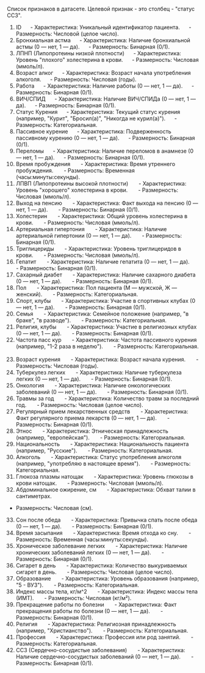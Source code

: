 Список признаков в датасете. Целевой признак - это столбец - "статус ССЗ".
1. ID  
   - Характеристика: Уникальный идентификатор пациента.  
   - Размерность: Числовой (целое число).  
2. Бронхиальная астма  
   - Характеристика: Наличие бронхиальной астмы (0 — нет, 1 — да).  
   - Размерность: Бинарная (0/1).  
3. ЛПНП (Липопротеины низкой плотности)  
   - Характеристика: Уровень "плохого" холестерина в крови.  
   - Размерность: Числовая (ммоль/л).  
4. Возраст алког  
   - Характеристика: Возраст начала употребления алкоголя.  
   - Размерность: Числовая (годы).  
5. Работа  
   - Характеристика: Наличие работы (0 — нет, 1 — да).  
   - Размерность: Бинарная (0/1).  
6. ВИЧ/СПИД  
   - Характеристика: Наличие ВИЧ/СПИДа (0 — нет, 1 — да).  
   - Размерность: Бинарная (0/1).  
7. Статус Курения  
   - Характеристика: Текущий статус курения (например, "Курит", "Бросил(а)", "Никогда не курил(а)").  
   - Размерность: Категориальная.  
8. Пассивное курение  
   - Характеристика: Подверженность пассивному курению (0 — нет, 1 — да).  
   - Размерность: Бинарная (0/1).  
9. Переломы  
   - Характеристика: Наличие переломов в анамнезе (0 — нет, 1 — да).  
   - Размерность: Бинарная (0/1).  
10. Время пробуждения  
    - Характеристика: Время утреннего пробуждения.  
    - Размерность: Временная (часы:минуты:секунды).  
11. ЛПВП (Липопротеины высокой плотности)  
    - Характеристика: Уровень "хорошего" холестерина в крови.  
    - Размерность: Числовая (ммоль/л).  
12. Выход на пенсию  
    - Характеристика: Факт выхода на пенсию (0 — нет, 1 — да).  
    - Размерность: Бинарная (0/1).  
13. Холестерин  
    - Характеристика: Общий уровень холестерина в крови.  
    - Размерность: Числовая (ммоль/л).  
14. Артериальная гипертония  
    - Характеристика: Наличие артериальной гипертонии (0 — нет, 1 — да).  
    - Размерность: Бинарная (0/1).  
15. Триглицериды  
    - Характеристика: Уровень триглицеридов в крови.  
    - Размерность: Числовая (ммоль/л).  
16. Гепатит  
    - Характеристика: Наличие гепатита (0 — нет, 1 — да).  
    - Размерность: Бинарная (0/1).  
17. Сахарный диабет  
    - Характеристика: Наличие сахарного диабета (0 — нет, 1 — да).  
    - Размерность: Бинарная (0/1).  
18. Пол  
    - Характеристика: Пол пациента (М — мужской, Ж — женский).  
    - Размерность: Категориальная.  
19. Спорт, клубы  
    - Характеристика: Участие в спортивных клубах (0 — нет, 1 — да).  
    - Размерность: Бинарная (0/1).  
20. Семья  
    - Характеристика: Семейное положение (например, "в браке", "в разводе").  
    - Размерность: Категориальная.  
21. Религия, клубы  
    - Характеристика: Участие в религиозных клубах (0 — нет, 1 — да).  
    - Размерность: Бинарная (0/1).  
22. Частота пасс кур  
    - Характеристика: Частота пассивного курения (например, "1-2 раза в неделю").  
    - Размерность: Категориальная.  
23. Возраст курения  
    - Характеристика: Возраст начала курения.  
    - Размерность: Числовая (годы).  
24. Туберкулез легких  
    - Характеристика: Наличие туберкулеза легких (0 — нет, 1 — да).  
    - Размерность: Бинарная (0/1).  
25. Онкология  
    - Характеристика: Наличие онкологических заболеваний (0 — нет, 1 — да).  
    - Размерность: Бинарная (0/1).  
26. Травмы за год  
    - Характеристика: Количество травм за последний год.  
    - Размерность: Числовая (целое число).  
27. Регулярный прием лекарственных средств  
    - Характеристика: Факт регулярного приема лекарств (0 — нет, 1 — да).  
    - Размерность: Бинарная (0/1).  
28. Этнос  
    - Характеристика: Этническая принадлежность (например, "европейская").  
    - Размерность: Категориальная.  
29. Национальность  
    - Характеристика: Национальность пациента (например, "Русские").  
    - Размерность: Категориальная.  
30. Алкоголь  
    - Характеристика: Статус употребления алкоголя (например, "употребляю в настоящее время").  
    - Размерность: Категориальная.  
31. Глюкоза плазмы натощак  
    - Характеристика: Уровень глюкозы в крови натощак.  
    - Размерность: Числовая (ммоль/л).  
32. Абдоминальное ожирение, см  
    - Характеристика: Обхват талии в сантиметрах.
- Размерность: Числовая (см).  
33. Сон после обеда  
    - Характеристика: Привычка спать после обеда (0 — нет, 1 — да).  
    - Размерность: Бинарная (0/1).  
34. Время засыпания  
    - Характеристика: Время отхода ко сну.  
    - Размерность: Временная (часы:минуты:секунды).  
35. Хроническое заболевание легких  
    - Характеристика: Наличие хронических заболеваний легких (0 — нет, 1 — да).  
    - Размерность: Бинарная (0/1).  
36. Сигарет в день  
    - Характеристика: Количество выкуриваемых сигарет в день.  
    - Размерность: Числовая (целое число).  
37. Образование  
    - Характеристика: Уровень образования (например, "5 - ВУЗ").  
    - Размерность: Категориальная.  
38. Индекс массы тела, кг/м^2  
    - Характеристика: Индекс массы тела (ИМТ).  
    - Размерность: Числовая (кг/м²).  
39. Прекращение работы по болезни  
    - Характеристика: Факт прекращения работы по болезни (0 — нет, 1 — да).  
    - Размерность: Бинарная (0/1).  
40. Религия  
    - Характеристика: Религиозная принадлежность (например, "Христианство").  
    - Размерность: Категориальная.  
41. Профессия  
    - Характеристика: Профессия или род занятий.  
    - Размерность: Категориальная.  
42. ССЗ (Сердечно-сосудистые заболевания)  
    - Характеристика: Наличие сердечно-сосудистых заболеваний (0 — нет, 1 — да).  
    - Размерность: Бинарная (0/1).  
 
